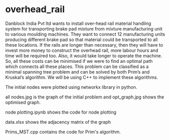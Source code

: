 # overhead_rail

Danblock India Pvt ltd wants to install over-head rail material handling system for transporting brake pad mixture from mixture manufacturing unit to various moulding machines. They want to connect 12 manufacturing units producing different brake pad so that material could be transported to all these locations. If the rails are longer than necessary, then they will have to invest more money to construct the overhead rail, more labour hours and time will be required too. Also, it would take longer to operate the machine. So, all these costs can be minimised if we were to find an optimal path which connects all these places. This problem can be classified as a minimal spanning tree problem and can be solved by both Prim’s and Kruskal’s algorithm. We will be using C++ to implement these algorithms.

The initial nodes were plotted using networkx library in python.

all nodes.jpg is the graph of the initial problem and opt_graph.jpg shows the optimised graph.

node plotting.ipynb shows the code for node plotting

data.xlsx shows the adjacency matrix of the graph

Prims_MST.cpp contains the code for Prim's algorithm.
